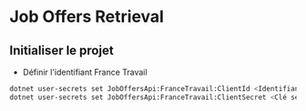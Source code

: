 # Job Offers Retrieval

## Initialiser le projet

- Définir l'identifiant France Travail

```bash
dotnet user-secrets set JobOffersApi:FranceTravail:ClientId <Identifiant client>
dotnet user-secrets set JobOffersApi:FranceTravail:ClientSecret <Clé secrète>
```

